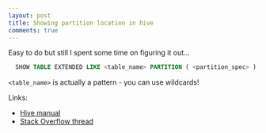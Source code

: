 ```yaml
---
layout: post
title: Showing partition location in hive
comments: true
---
```


Easy to do but still I spent some time on figuring it out... 

```sql
  SHOW TABLE EXTENDED LIKE <table_name> PARTITION ( <partition_spec> ); 
```

`<table_name>` is actually a pattern - you can use wildcards!

Links:

  * [Hive manual](https://cwiki.apache.org/confluence/display/Hive/LanguageManual+DDL#LanguageManualDDL-ShowTable/PartitionExtended)
  * [Stack Overflow thread](http://stackoverflow.com/questions/19556166/how-to-know-location-about-partition-in-hive)
